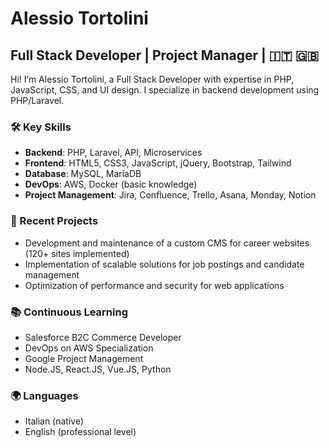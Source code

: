 # Alessio Tortolini
## Full Stack Developer | Project Manager | 🇮🇹 🇬🇧
Hi! I’m Alessio Tortolini, a Full Stack Developer with expertise in PHP, JavaScript, CSS, and UI design. I specialize in backend development using PHP/Laravel.

### 🛠 Key Skills
- **Backend**: PHP, Laravel, API, Microservices
- **Frontend**: HTML5, CSS3, JavaScript, jQuery, Bootstrap, Tailwind
- **Database**: MySQL, MariaDB
- **DevOps**: AWS, Docker (basic knowledge)  
- **Project Management**: Jira, Confluence, Trello, Asana, Monday, Notion  

### 🚀 Recent Projects
- Development and maintenance of a custom CMS for career websites (120+ sites implemented)  
- Implementation of scalable solutions for job postings and candidate management  
- Optimization of performance and security for web applications  

### 📚 Continuous Learning
- Salesforce B2C Commerce Developer  
- DevOps on AWS Specialization  
- Google Project Management
- Node.JS, React.JS, Vue.JS, Python

### 🌍 Languages
- Italian (native)  
- English (professional level)  
